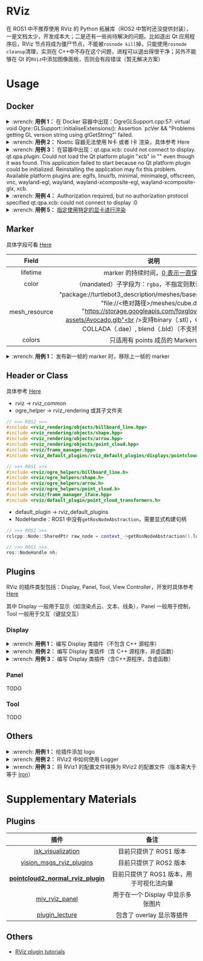 # RViz

在 ROS1 中不推荐使用 RViz 的 Python 拓展库（ROS2 中暂时还没提供封装），一是文档太少，开发成本大；二是还有一些尚待解决的问题。比如退出 Qt 应用程序后，RViz 节点将成为僵尸节点，不能被`rosnode kill`掉，只能使用`rosnode cleanup`清理，实测在 C++中不存在这个问题，进程可以退出得很干净；另外不能够在 Qt 的`RViz`中添加图像面板，否则会有段错误（暂无解决方案）

# Usage

## Docker

<details>
    <summary>:wrench: <b>用例 1：</b>
        在 Docker 容器中出现：OgreGLSupport.cpp:57: virtual void Ogre::GLSupport::initialiseExtensions(): Assertion `pcVer && "Problems getting GL version string using glGetString"' failed.
    </summary>

No OpenGL Support for nvidia render，于容器中检查一下命令行 `nvidia-smi` 是否有正常的输出

</details>

<details>
    <summary>:wrench: <b>用例 2：</b>
        Noetic 容器无法使用 N卡 或者 I卡 渲染，具体参考 <a herf="https://github.com/ros-visualization/rviz/issues/1780">Here</a>
    </summary>

```bash
$ sudo add-apt-repository ppa:beineri/opt-qt-5.12.10-focal
$ sudo apt update
$ sudo apt install qt512charts-no-lgpl qt512svg qt512xmlpatterns qt512tools qt512translations    qt512graphicaleffects qt512quickcontrols2 qt512wayland qt512websockets qt512serialbus qt512serialport qt512location qt512imageformats qt512script qt512scxml qt512gamepad qt5123d 
$ source /opt/qt512/bin/qt512-env.sh
```

</details>

<details>
    <summary>:wrench: <b>用例 3：</b>
        在容器中出现：qt.qpa.xcb: could not connect to display. qt.qpa.plugin: Could not load the Qt platform plugin "xcb" in "" even though it was found. This application failed to start because no Qt platform plugin could be initialized. Reinstalling the application may fix this problem. Available platform plugins are: eglfs, linuxfb, minimal, minimalegl, offscreen, vnc, wayland-egl, wayland, wayland-xcomposite-egl, wayland-xcomposite-glx, xcb.
    </summary>

检查 `DISPLAY` 环境变量是否设置正确

</details>

<details>
    <summary>:wrench: <b>用例 4：</b>
        Authorization required, but no authorization protocol specified qt.qpa.xcb: could not connect to display :0
    </summary>

追加访问权限

```bash
# 添加权限，使容器能访问宿主机的Xserver
$ xhost +
```

</details>

<details>
    <summary>:wrench: <b>用例 5：</b>
        <a href="https://natsu-akatsuki.github.io/ambook/#/Computer%20Graphics/OpenGL">指定使用特定的显卡进行渲染</a>
    </summary>

如果使用 Intel Mesa 进行渲染，则还需要进行如下配置：具体参考 [Here](http://wiki.ros.org/docker/Tutorials/Hardware%20Acceleration)

```bash
$ xhost +
# 主要是添加/dev/dri
$ docker run \
  --volume=/tmp/.X11-unix:/tmp/.X11-unix \
  --device=/dev/dri:/dev/dri \
  --env="DISPLAY=$DISPLAY" \
  <image_name>
(container) $ sudo apt install libgl1-mesa-glx libgl1-mesa-dri
```

![](https://natsu-akatsuki.oss-cn-guangzhou.aliyuncs.com/img/image-20221129234927875.png)

</details>

## Marker

具体字段可看 [Here](http://wiki.ros.org/rviz/DisplayTypes/Marker)

|     Field     |                                                                                                                          说明                                                                                                                           |
|:-------------:|:-----------------------------------------------------------------------------------------------------------------------------------------------------------------------------------------------------------------------------------------------------:|
|   lifetime    |                                                                              marker 的持续时间，[0 表示一直保留](http://docs.ros.org/en/api/visualization_msgs/html/msg/Marker.html)                                                                              |
|     color     |                                                                                                           （mandated）子字段为：`rgba`，不指定则默认是透明状态                                                                                                           |
| mesh_resource | "package://turtlebot3_description/meshes/bases/burger_base.stl"<br />"file://<绝对路径>/meshes/cube.dae"<br />"https://storage.googleapis.com/foxglove-public-assets/Avocado.glb"<br />支持binary（.stl），Ogre（.mesh），COLLADA（.dae）, blend（.bld）（不支持mtl, glb） |
|    colors     |                                                                                                                只适用有 points 成员的 Markers                                                                                                                |

<details>
    <summary>:wrench: <b>用例 1：</b>
        发布新一帧的 marker 时，移除上一帧的 marker
    </summary>

RViz 的 marker 是叠加式显示的，除非被替换或者设置显示时间。可以参考如下代码，在下一次发布前，先发布一次清空 marker 的操作（相当于用空的 marker 进行替换）

```python
def clear_bounding_box_marker(stamp, identity, ns="uname", frame_id="lidar"):
    box_marker = Marker()
    box_marker.header.stamp = stamp
    box_marker.header.frame_id = frame_id

    box_marker.ns = ns
    box_marker.id = identity

    box_marker.action = Marker.DELETEALL
    if __ROS__VERSION__ == 1:
        box_marker.lifetime = rospy.Duration(0.02)
    elif __ROS__VERSION__ == 2:
        box_marker.lifetime = Duration(seconds=0.02).to_msg()

    return box_marker
```

</details>

## Header or Class

具体参考 [Here](https://github.com/ros2/rviz/blob/rolling/docs/migration_guide.md)

- rviz -> rviz_common
- ogre_helper -> rviz_rendering 或其子文件夹

```cpp
// >>> ROS2 >>>
#include <rviz_rendering/objects/billboard_line.hpp>
#include <rviz_rendering/objects/shape.hpp>
#include <rviz_rendering/objects/arrow.hpp>
#include <rviz_rendering/objects/point_cloud.hpp>
#include <rviz/frame_manager.hpp>
#include <rviz_default_plugins/rviz_default_plugins/displays/pointcloud/point_cloud_transformer.hpp>

// >>> ROS1 >>>
#include <rviz/ogre_helpers/billboard_line.h>
#include <rviz/ogre_helpers/shape.h>
#include <rviz/ogre_helpers/arrow.h>
#include <rviz/ogre_helpers/point_cloud.h>
#include <rviz/frame_manager_iface.hpp>
#include <rviz/default_plugin/point_cloud_transformers.h>
```

- default_plugin -> rviz_default_plugins
- NodeHandle：ROS1 中没有`getRosNodeAbstraction`，需要显式构建句柄

```cpp
// >>> ROS2 >>>
rclcpp::Node::SharedPtr raw_node = context_->getRosNodeAbstraction().lock()->get_raw_node();

// >>> ROS1 >>>
ros::NodeHandle nh;
```

## Plugins

RViz 的插件类型包括：Display, Panel, Tool, View Controller，开发时具体参考 [Here](https://github.com/ros2/rviz/blob/rolling/docs/plugin_development.md)

其中 Display 一般用于显示（如渲染点云、文本、线条），Panel 一般用于控制，Tool 一般用于交互（键鼠交互）

### Display

<details>
    <summary>:wrench: <b>用例 1：</b>
        编写 Display 类插件（不包含 C++ 源程序）
    </summary>

<details>
    <summary>1）步骤 1：编写 CMakeLists.txt</summary>

<!-- tabs:start -->

#### **ROS1**

```cmake
# 触发 Qt 的 MOC 编译器对 Qt 宏进行处理
set(CMAKE_AUTOMOC ON)

# ROS1
if(rviz_QT_VERSION VERSION_LESS "5")
  message(STATUS "Using Qt4 based on the rviz_QT_VERSION: ${rviz_QT_VERSION}")
  find_package(Qt4 ${rviz_QT_VERSION} EXACT REQUIRED QtCore QtGui)
  ## pull in all required include dirs, define QT_LIBRARIES, etc.
  include(${QT_USE_FILE})
else()
  message(STATUS "Using Qt5 based on the rviz_QT_VERSION: ${rviz_QT_VERSION}")
  find_package(Qt5 ${rviz_QT_VERSION} EXACT REQUIRED Core Widgets)
  set(QT_LIBRARIES Qt5::Widgets)
endif()
find_package(catkin REQUIRED COMPONENTS rviz)
target_link_libraries(... ${QT_LIBRARIES})
```

#### **ROS2**

```cmake
# 触发 Qt 的 MOC 编译器对 Qt 宏进行处理
set(CMAKE_AUTOMOC ON)

# ROS2
find_package(pluginlib REQUIRED)
find_package(Qt5 REQUIRED COMPONENTS Widgets)
find_package(rviz_common REQUIRED)
find_package(rviz_rendering REQUIRED)
include_directory(${Qt5Widgets_INCLUDE_DIRS})

# pluginlib_export_plugin_description_file(rviz_common <插件描述文件的位置>)
pluginlib_export_plugin_description_file(rviz_common plugin_description.xml)

register_rviz_ogre_media_exports(DIRECTORIES "media")
```

<!-- tabs:end -->

</details>


<details>
    <summary>2）步骤 2：编写 package.xml</summary>

<!-- tabs:start -->

#### **ROS2**

```xml

<package format="3">

    <name>rviz_plugins</name>
    <version>0.0.1</version>
    <description>rviz plugins</description>
    <maintainer email="you@example.com">Your Name</maintainer>
    <license>TODO</license>

    <!-- Build and export dependencies. -->
    <build_depend>ament_cmake_auto</build_depend>
    <depend>rviz_common</depend>
    <depend>rviz_default_plugins</depend>
    <depend>rviz_rendering</depend>
    <depend>rviz_visual_tools</depend>
    <export>
        <build_type>ament_cmake</build_type>
    </export>

</package>
```

#### **ROS1**

```xml

<package format="2">
    <!-- 若不添加 rviz 依赖，则在 RViz 中无法识别到 plugin -->
    <depend>rviz</depend>
    <!-- 在 ROS2 中这部分功能在 CMakeLists.text 中实现 -->
    <export>
        <rviz plugin="${prefix}/plugins/plugin_description.xml"/>
    </export>
</package>
```

> [!note]
>
> 可通过命令行 `rospack plugins --attrib=plugin rviz` 来判断插件是否导出成功

<!-- tabs:end -->

</details>

<details>
    <summary>3）步骤 3：编写 plugin_description.xml</summary>

<!-- tabs:start -->

#### **ROS2**

相比于 ROS1，ROS2 的动态库路径有所简化，只需要提供动态库名称即可（如不需要前缀 lib/）

```xml

<library path="rviz_plugins">
    <class name="rviz_plugins/LogPanels"
           type="rviz_plugins::LogPanels"
           base_class_type="rviz_common::Panel">
        <description>rviz panel for 3D object detection</description>
    </class>
</library>
```

#### **ROS1**

```xml

<library path="lib/libtier4_perception_rviz_plugin">  <!--动态库的路径（不需要.so 后缀，或要前缀）-->
    <class name="rviz_plugins/PedestrianInitialPoseTool"
           type="rviz_plugins::PedestrianInitialPoseTool"
           base_class_type="rviz::Tool">
    </class>
    <class name="rviz_plugins/CarInitialPoseTool"
           type="rviz_plugins::CarInitialPoseTool"
           base_class_type="rviz::Tool">
    </class>
</library>
```

> [!note]
>
> 当出现"Could not load panel in rviz -- PluginlibFactory: The plugin for class..."时可检查库路径是否正确

<!-- tabs:end -->

</details>

<details>
    <summary>4）步骤 4：在源程序中添加插件宏，将插件（即类）导入到库文件中以被调用</summary>

```cpp
// >>> ROS2 >>>
// 在源程序末尾追加导出插件的宏
#include <pluginlib/class_list_macros.hpp>
PLUGINLIB_EXPORT_CLASS(rviz_plugins::DeleteAllObjectsTool, rviz_common::Tool)

// >>> ROS1 >>>
// 在源程序末尾追加导出插件的宏
#include <pluginlib/class_list_macros.h>
// 插件类，基类（含命令空间）
PLUGINLIB_EXPORT_CLASS(rviz_plugins::DeleteAllObjectsTool, rviz::Tool)
```

</details>

</details>

<details>
    <summary>:wrench: <b>用例 2：</b>
        编写 Display 类插件（含 C++ 源程序，非虚函数）
    </summary>

<details>
    <summary>1）步骤 1：配置 Display 的属性</summary>

<!-- tabs:start -->

#### **ROS2**

```cpp
// color 属性
rviz_common::properties::ColorProperty color_property_ = new rviz_common::properties::ColorProperty(<属性名>, QColor(204, 51, 204), <属性描述>, this, SLOT(updateColorAndAlpha()));

// alpha 属性
rviz_common::properties::FloatProperty alpha_property_ = new rviz_common::properties::FloatProperty(<属性名>, <默认取值>, <属性描述>, this, SLOT(updateColorAndAlpha()));

// int 属性
rviz_common::properties::IntProperty history_length_property_ = new rviz_common::properties::IntProperty(<属性名>, <默认取值>, <属性描述>, this, SLOT(updateHistoryLength()));
// 设置取值范围
history_length_property_->setMin(1);
history_length_property_->setMax(100000);

// topic 属性
update_topic_property_ = new rviz_common::properties::RosTopicProperty(this, SLOT(updateMapUpdateTopic()));
```

#### **ROS1**

TODO

<!-- tabs:end -->

</details>

</details>

<details>
    <summary>:wrench: <b>用例 3：</b>
        编写 Display 类插件（含C++源程序，含虚函数）
    </summary>

<details>
    <summary>案例 1：重写 ROSTopicDisplay 的 onInitialize() 函数</summary>

重写 MFDClassDisplay 的 onInitialize() 函数，则需预先调用 MFDClassDisplay::onInitialize()

```cpp
void OverlayMenuDisplay::onInitialize() {
    // 初始化主题信息    
    RTDClass::onInitialize(); // （mandatory）用于初始化 ROS 节点
    using MsgT = am_rviz_plugins_msgs::msg::OverlayMenu;
    QString message_name = QString::fromStdString(rosidl_generator_traits::name<MsgT>());
    std::string topic_name = "/default";
    this->topic_property_->setMessageType(message_name);
    this->topic_property_->setValue(topic_name.c_str());
    this->topic_property_->setDescription("Topic to subscribe to.");
    
    // 等价于：
    // QString topic_name = "/default";
    // QString topic_type = rosidl_generator_traits::data_type<MsgT>();
    // RTDClass::setTopic(topic_name, topic_type);
}
```

</details>

<details>
    <summary>案例 2：重写 ROSTopicDisplay 的 reset()，onEnable()，onDisable() 函数</summary>

reset() 会在 Display 创建时会调用，onEnable() 会在 Display 启用时调用，onDisable() 则会在 Display 关闭时调用

```cpp
// Called to tell the display to clear its state
void OverlayMenuDisplay::reset() {
    RosTopicDisplay::reset();
}

void OverlayMenuDisplay::onEnable() {
    if (overlay_) {
        overlay_->show();
    }
}

void OverlayMenuDisplay::onDisable() {
    if (overlay_) {
        overlay_->hide();
    }
}
```

</details>

</details>

### Panel

TODO

### Tool

TODO

## Others

<details>
    <summary>:wrench: <b>用例 1：</b>
        给插件添加 logo
    </summary>

<!-- tabs:start -->

#### **ROS2**

1）步骤 1：在当前包目录下创建 icon/classes 文件夹，并在 icon/classes 目录下添加`.png`文件（`icon`文件名需同插件名），比如以下的插件名为`Teleop`，则 icon 文件名为 `Teleop.png` 。如果没有 name 属性，则使用类名，即文件名应为 `TeleopPanel`

```xml

<library path="lib/librviz_plugin_tutorials">
    <class name="rviz_plugin_tutorials/Teleop"
           type="rviz_plugin_tutorials::TeleopPanel"
           base_class_type="rviz::Panel">
        <description>
            A panel widget allowing simple diff-drive style robot base control.
        </description>
    </class>
</library>
```

2）步骤 2：修改 CMakeLists.txt，将文件安装到 install/share 目录下

```cmake
# 导出相关的共享库、依赖等信息
ament_auto_package(
  INSTALL_TO_SHARE
  icons
)
```

#### **ROS1**

TODO

<!-- tabs:end -->

</details>

<details>
    <summary>:wrench: <b>用例 2：</b>
        RViz2 中如何使用 Logger
    </summary>

```cpp
// 不会输出到 /rosout
RVIZ_COMMON_LOG_INFO("Hello, world!");
RVIZ_COMMON_LOG_INFO_STREAM("Hello" << "world!");

// 会发布到 /rosout
// 其中的节点为 rviz 而非 rviz2
RCLCPP_INFO(rclcpp::get_logger("rviz"), "clicked: (%d, %d)", event.x, event.y);
```

</details>

<details>
    <summary>:wrench: <b>用例 3：</b>
        将 RViz1 的配置文件转换为 RViz2 的配置文件（版本需大于等于 <a href="https://github.com/ros2/rviz/blob/iron/rviz2/scripts/rviz1_to_rviz2.py">Iron</a>）
    </summary>
</details>

# Supplementary Materials

## Plugins

|                                                            插件                                                             |           备注            |
|:-------------------------------------------------------------------------------------------------------------------------:|:-----------------------:|
|                           [jsk_visualization](https://github.com/jsk-ros-pkg/jsk_visualization)                           |     目前只提供了 ROS1 版本      |
|                      [vision_msgs_rviz_plugins](https://github.com/NovoG93/vision_msgs_rviz_plugins)                      |     目前只提供了 ROS2 版本      |
|           **[pointcloud2_normal_rviz_plugin](https://github.com/UCR-Robotics/pointcloud2_normal_rviz_plugin)**            | 目前只提供了 ROS1 版本，用于可视化法向量 |
|                               [miv_rviz_panel](https://github.com/quantumxt/miv_rviz_panel)                               |  用于在一个 Display 中显示多张图片  |
| [plugin_lecture](https://github.com/project-srs/ros_lecture/tree/014c2e409c8eed7a17300cb73407c77379cbfba1/plugin_lecture) |    包含了 overlay 显示等插件    |

## Others

- [RViz plugin tutorials ](https://github.com/ros-visualization/visualization_tutorials/tree/noetic-devel/rviz_plugin_tutorials)